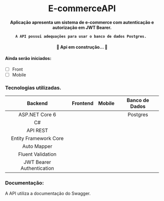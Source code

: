 <h1 align="center"> E-commerceAPI</h1>

 <h4 align="center">  Aplicação apresenta um sistema de e-commerce com autenticação e autorização em JWT Bearer.	
	             
	A API possui adequações para usar o banco de dados Postgres. 
</h4>

<h4 align="center"> 
	🚧  Api em construção...  🚧
	
</h4>

#### Ainda serão iniciados:
- [ ] Front
- [ ] Mobile

### Tecnologias utilizadas. 

|   Backend                 | Frontend     | Mobile       | Banco de Dados |
| :-----------:             | :----------: |:----------:  |:----------:    |
| ASP.NET Core 6            |              |              | Postgres       |
| C#                        |              |              |                |
| API REST                  |              |              |                |
| Entity Framework Core     |              |              |                |
| Auto Mapper               |              |              |                |
| Fluent Validation         |              |              |                |
| JWT Bearer Authentication |              |              |                |

 
### Documentação:
A API utiliza a documentação do Swagger. 
    
